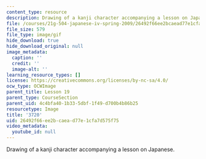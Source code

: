 ```yaml
---
content_type: resource
description: Drawing of a kanji character accompanying a lesson on Japanese.
file: /courses/21g-504-japanese-iv-spring-2009/26492f66ee2bcaead77e1cfa7d575f75_3720.gif
file_size: 579
file_type: image/gif
hide_download: true
hide_download_original: null
image_metadata:
  caption: ''
  credit: ''
  image-alt: ''
learning_resource_types: []
license: https://creativecommons.org/licenses/by-nc-sa/4.0/
ocw_type: OCWImage
parent_title: Lesson 19
parent_type: CourseSection
parent_uid: 4c4bfa40-1b33-5dbf-1f49-d700b4b86b25
resourcetype: Image
title: '3720'
uid: 26492f66-ee2b-caea-d77e-1cfa7d575f75
video_metadata:
  youtube_id: null
---
```

Drawing of a kanji character accompanying a lesson on Japanese.